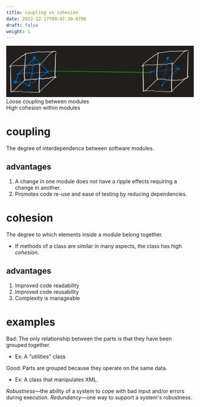 ```yaml
---
title: coupling vs cohesion
date: 2022-12-17T09:47:30-0700
draft: false
weight: 1
---
```


![coupling vs cohesion](coupling-vs-cohesion.png)
Loose coupling between modules  
High cohesion within modules

# coupling
The degree of interdependence between software modules.

## advantages
1.  A change in one module does not have a ripple effects requiring a change in another.
2.  Promotes code re-use and ease of testing by reducing dependencies.

# cohesion
The degree to which elements inside a module belong together.
- If methods of a class are similar in many aspects, the class has high *cohesion*.

## advantages
1.  Improved code readability
2.  Improved code reusability
3.  Complexity is manageable

# examples
Bad: The only relationship between the parts is that they have been grouped together.
- Ex: A "utilities" class

Good: Parts are grouped because they operate on the same data.
- Ex: A class that manipulates XML.

*Robustness*—the ability of a system to cope with bad input and/or errors during execution.
*Redundancy*—one way to support a system's robustness.
